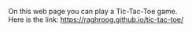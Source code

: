 On this web page you can play a Tic-Tac-Toe game. <br/>
Here is the link: https://raghroog.github.io/tic-tac-toe/

